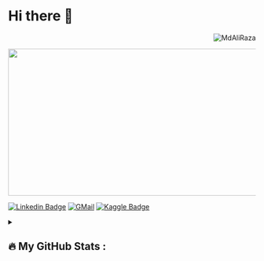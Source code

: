# Hi there 👋
<p align="right"> <img src="https://komarev.com/ghpvc/?username=MdAliRaza&label=Views&color=blue&style=for-the-badge" alt="MdAliRaza" /> </p>


<div align="center">
  <img src="https://media.giphy.com/media/dWesBcTLavkZuG35MI/giphy.gif" width="600" height="300"/>
</div>


[![Linkedin Badge](https://img.shields.io/badge/-LinkedIn-blue?style=flat&logo=Linkedin&logoColor=white)](https://www.linkedin.com/in/mdaliraza/)
[![GMail](https://img.shields.io/badge/-Gmail-red?style=flat&logo=Gmail&logoColor=white)](mailmdaliraza8d@gmail.com)
[![Kaggle Badge](https://img.shields.io/badge/-Kaggle-white?style=flat&logo=Kaggle&logoColor=blue)](https://www.kaggle.com/mdaliraza)



<details><summary>

## :fire: My GitHub Stats :

</summary>
<p align="center">

[![GitHub Streak](https://github-readme-streak-stats.herokuapp.com/?user=MdAliRaza&theme=dark&background=000000)](https://git.io/streak-stats)

[![Top Langs](https://github-readme-stats.vercel.app/api/top-langs/?username=MdAliRaza&layout=compact&theme=vision-friendly-dark)](https://github.com/MdAliRaza/github-readme-stats)
</p>
